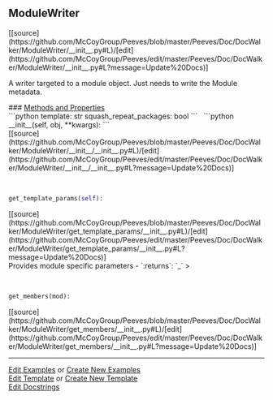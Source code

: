 ## <a id="Peeves.Doc.DocWalker.ModuleWriter">ModuleWriter</a> 

<div class="docs-source-link" markdown="1">
[[source](https://github.com/McCoyGroup/Peeves/blob/master/Peeves/Doc/DocWalker/ModuleWriter/__init__.py#L)/[edit](https://github.com/McCoyGroup/Peeves/edit/master/Peeves/Doc/DocWalker/ModuleWriter/__init__.py#L?message=Update%20Docs)]
</div>

A writer targeted to a module object. Just needs to write the Module metadata.







<div class="collapsible-section">
 <div class="collapsible-section collapsible-section-header" markdown="1">
### <a class="collapse-link" data-toggle="collapse" href="#methods" markdown="1"> Methods and Properties</a> <a class="float-right" data-toggle="collapse" href="#methods"><i class="fa fa-chevron-down"></i></a>
 </div>
 <div class="collapsible-section collapsible-section-body collapse show" id="methods" markdown="1">
 ```python
template: str
squash_repeat_packages: bool
```
<a id="Peeves.Doc.DocWalker.ModuleWriter.__init__" class="docs-object-method">&nbsp;</a> 
```python
__init__(self, obj, **kwargs): 
```
<div class="docs-source-link" markdown="1">
[[source](https://github.com/McCoyGroup/Peeves/blob/master/Peeves/Doc/DocWalker/ModuleWriter/__init__/__init__.py#L)/[edit](https://github.com/McCoyGroup/Peeves/edit/master/Peeves/Doc/DocWalker/ModuleWriter/__init__/__init__.py#L?message=Update%20Docs)]
</div>


<a id="Peeves.Doc.DocWalker.ModuleWriter.get_template_params" class="docs-object-method">&nbsp;</a> 
```python
get_template_params(self): 
```
<div class="docs-source-link" markdown="1">
[[source](https://github.com/McCoyGroup/Peeves/blob/master/Peeves/Doc/DocWalker/ModuleWriter/get_template_params/__init__.py#L)/[edit](https://github.com/McCoyGroup/Peeves/edit/master/Peeves/Doc/DocWalker/ModuleWriter/get_template_params/__init__.py#L?message=Update%20Docs)]
</div>
Provides module specific parameters
  - `:returns`: `_`
    >


<a id="Peeves.Doc.DocWalker.ModuleWriter.get_members" class="docs-object-method">&nbsp;</a> 
```python
get_members(mod): 
```
<div class="docs-source-link" markdown="1">
[[source](https://github.com/McCoyGroup/Peeves/blob/master/Peeves/Doc/DocWalker/ModuleWriter/get_members/__init__.py#L)/[edit](https://github.com/McCoyGroup/Peeves/edit/master/Peeves/Doc/DocWalker/ModuleWriter/get_members/__init__.py#L?message=Update%20Docs)]
</div>
 </div>
</div>











---

[Edit Examples](https://github.com/McCoyGroup/Peeves/edit/gh-pages/ci/examples/Peeves/Doc/DocWalker/ModuleWriter.md) or 
[Create New Examples](https://github.com/McCoyGroup/Peeves/new/gh-pages/?filename=ci/examples/Peeves/Doc/DocWalker/ModuleWriter.md) <br/>
[Edit Template](https://github.com/McCoyGroup/Peeves/edit/gh-pages/ci/docs/Peeves/Doc/DocWalker/ModuleWriter.md) or 
[Create New Template](https://github.com/McCoyGroup/Peeves/new/gh-pages/?filename=ci/docs/templates/Peeves/Doc/DocWalker/ModuleWriter.md) <br/>
[Edit Docstrings](https://github.com/McCoyGroup/Peeves/edit/master/Peeves/Doc/DocWalker/ModuleWriter/__init__.py#L?message=Update%20Docs)